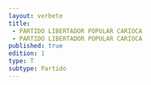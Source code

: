 ```yaml
---
layout: verbete
title:
 - PARTIDO LIBERTADOR POPULAR CARIOCA
 - PARTIDO LIBERTADOR POPULAR CARIOCA
published: true
edition: 1  
type: T
subtype: Partido
---
```


